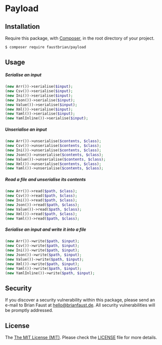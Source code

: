 # Payload

## Installation

Require this package, with [Composer](https://getcomposer.org/), in the root directory of your project.

``` bash
$ composer require faustbrian/payload
```

## Usage

##### Serialise an input

``` php
(new Arr())->serialise($input);
(new Csv())->serialise($input);
(new Ini())->serialise($input);
(new Json())->serialise($input);
(new Value())->serialise($input);
(new Xml())->serialise($input);
(new Yaml())->serialise($input);
(new YamlInline())->serialise($input);
```

##### Unserialise an input

``` php
(new Arr())->unserialise($contents, $class);
(new Csv())->unserialise($contents, $class);
(new Ini())->unserialise($contents, $class);
(new Json())->unserialise($contents, $class);
(new Value())->unserialise($contents, $class);
(new Xml())->unserialise($contents, $class);
(new Yaml())->unserialise($contents, $class);
```

##### Read a file and unserialise its contents

``` php
(new Arr())->read($path, $class);
(new Csv())->read($path, $class);
(new Ini())->read($path, $class);
(new Json())->read($path, $class);
(new Value())->read($path, $class);
(new Xml())->read($path, $class);
(new Yaml())->read($path, $class);
```

##### Serialise an input and write it into a file

``` php
(new Arr())->write($path, $input);
(new Csv())->write($path, $input);
(new Ini())->write($path, $input);
(new Json())->write($path, $input);
(new Value())->write($path, $input);
(new Xml())->write($path, $input);
(new Yaml())->write($path, $input);
(new YamlInline())->write($path, $input);
```

## Security

If you discover a security vulnerability within this package, please send an e-mail to Brian Faust at hello@brianfaust.de. All security vulnerabilities will be promptly addressed.

## License

The [The MIT License (MIT)](LICENSE). Please check the [LICENSE](LICENSE) file for more details.
